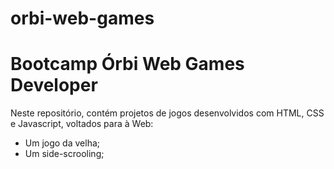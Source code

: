 # orbi-web-games

<h1>Bootcamp Órbi Web Games Developer</h1>
<p>Neste repositório, contém projetos de jogos desenvolvidos com HTML, CSS e Javascript, voltados para à Web:</p>
<ul>
  <li>Um jogo da velha;</li>
  <li>Um side-scrooling;</li>
</ul>
